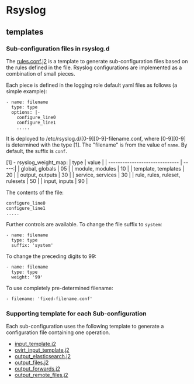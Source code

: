 # Rsyslog

## templates

### Sub-configuration files in rsyslog.d

The [rules.conf.j2](../roles/rsyslog/templates/rules.conf.j2) is a template to generate
sub-configuration files based on the rules defined in the file.  Rsyslog configurations are implemented
as a combination of small pieces.

Each piece is defined in the logging role default yaml files as follows (a simple example):
```
- name: filename
  type: type
  options: |-
    configure_line0
    configure_line1
    .....
```

It is deployed to /etc/rsyslog.d/[0-9][0-9]-filename.conf, where [0-9][0-9] is determined with the type [1].  The "filename" is from the value of `name`.  By default, the suffix is `conf`.

[1] - rsyslog_weight_map:
| type                           | value |
| ------------------------------ | -----:|
| global, globals                | 05    |
| module, modules                | 10    |
| template, templates            | 20    |
| output, outputs                | 30    |
| service, services              | 30    |
| rule, rules, ruleset, rulesets | 50    |
| input, inputs                  | 90    |

The contents of the file:
```
configure_line0
configure_line1
.....
```

Further controls are available.
To change the file suffix to `system`:
```
- name: filename
  type: type
  suffix: 'system'
```
To change the preceding digits to 99:
```
- name: filename
  type: type
  weight: '99'
```
To use completely pre-determined filename:
```
- filename: 'fixed-filename.conf'
```

### Supporting template for each Sub-configuration

Each sub-configuration uses the following template to generate a configuration file containing one operation.
- [input_template.j2](../roles/rsyslog/templates/input_template.j2)
- [ovirt_input_template.j2](../roles/rsyslog/templates/ovirt_input_template.j2)
- [output_elasticsearch.j2](../roles/rsyslog/templates/output_elasticsearch.j2)
- [output_files.j2](../roles/rsyslog/templates/output_files.j2)
- [output_forwards.j2](../roles/rsyslog/templates/output_forwards.j2)
- [output_remote_files.j2](../roles/rsyslog/templates/output_remote_files.j2)
